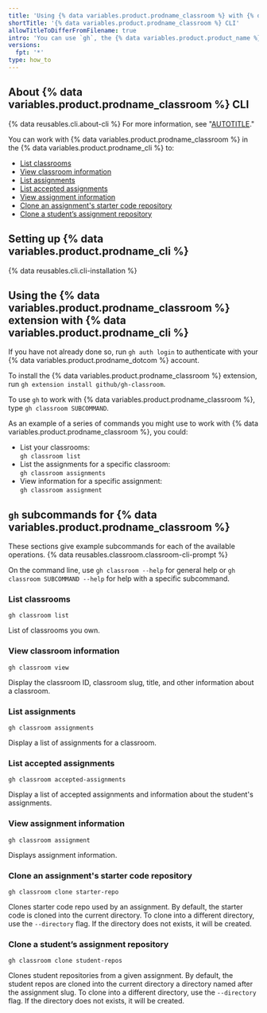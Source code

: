 ```yaml
---
title: 'Using {% data variables.product.prodname_classroom %} with {% data variables.product.prodname_cli %}'
shortTitle: '{% data variables.product.prodname_classroom %} CLI'
allowTitleToDifferFromFilename: true
intro: 'You can use `gh`, the {% data variables.product.product_name %} command line interface, to work with {% data variables.product.prodname_classroom %} directly from your command line.'
versions:
  fpt: '*'
type: how_to
---
```


## About {% data variables.product.prodname_classroom %} CLI <!-- omit in toc -->

{% data reusables.cli.about-cli %} For more information, see "[AUTOTITLE](/github-cli/github-cli/about-github-cli)."

You can work with {% data variables.product.prodname_classroom %} in the  {% data variables.product.prodname_cli %} to:

- [List classrooms](#list-classrooms)
- [View classroom information](#view-classroom-information)
- [List assignments](#list-assignments)
- [List accepted assignments](#list-accepted-assignments)
- [View assignment information](#view-assignment-information)
- [Clone an assignment's starter code repository](#clone-an-assignments-starter-code-repository)
- [Clone a student’s assignment repository](#clone-a-students-assignment-repository)

## Setting up {% data variables.product.prodname_cli %} <!-- omit in toc -->

{% data reusables.cli.cli-installation %}

## Using the {% data variables.product.prodname_classroom %} extension with {% data variables.product.prodname_cli %} <!-- omit in toc -->

If you have not already done so, run `gh auth login` to authenticate with your {% data variables.product.prodname_dotcom %} account.

To install the {% data variables.product.prodname_classroom %} extension, run `gh extension install github/gh-classroom`.

To use `gh` to work with {% data variables.product.prodname_classroom %}, type `gh classroom SUBCOMMAND`.

As an example of a series of commands you might use to work with {% data variables.product.prodname_classroom %}, you could:
- List your classrooms:<br>
  `gh classroom list`
- List the assignments for a specific classroom:<br>
  `gh classroom assignments`
- View information for a specific assignment:<br>
  `gh classroom assignment`

## `gh` subcommands for {% data variables.product.prodname_classroom %} <!-- omit in toc -->

These sections give example subcommands for each of the available operations. {% data reusables.classroom.classroom-cli-prompt %}

On the command line, use `gh classroom --help` for general help or `gh classroom SUBCOMMAND --help` for help with a specific subcommand.

### List classrooms

```shell
gh classroom list
```

List of classrooms you own.

### View classroom information

```shell
gh classroom view
```

Display the classroom ID, classroom slug, title, and other information about a classroom.

### List assignments

```shell
gh classroom assignments
```

Display a list of assignments for a classroom.


### List accepted assignments

```shell
gh classroom accepted-assignments
```

Display a list of accepted assignments and information about the student's assignments.

### View assignment information

```shell
gh classroom assignment
```

Displays assignment information.

### Clone an assignment's starter code repository

```shell
gh classroom clone starter-repo
```

Clones starter code repo used by an assignment. By default, the starter code is cloned into the current directory. To clone into a different directory, use the `--directory` flag. If the directory does not exists, it will be created.

### Clone a student’s assignment repository

```shell
gh classroom clone student-repos
```

Clones student repositories from a given assignment. By default, the student repos are cloned into the current directory a directory named after the assignment slug. To clone into a different directory, use the `--directory` flag. If the directory does not exists, it will be created.
